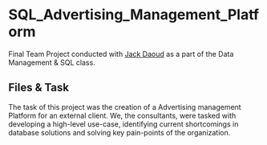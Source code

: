 # SQL_Advertising_Management_Platform
Final Team Project conducted with [Jack Daoud](https://github.com/JackDaoud) as a part of the Data Management & SQL class. 

## Files & Task
The task of this project was the creation of a Advertising management Platform for an external client. We, the consultants, were tasked with developing a high-level use-case, identifying current shortcomings in database solutions and solving key pain-points of the organization. 
